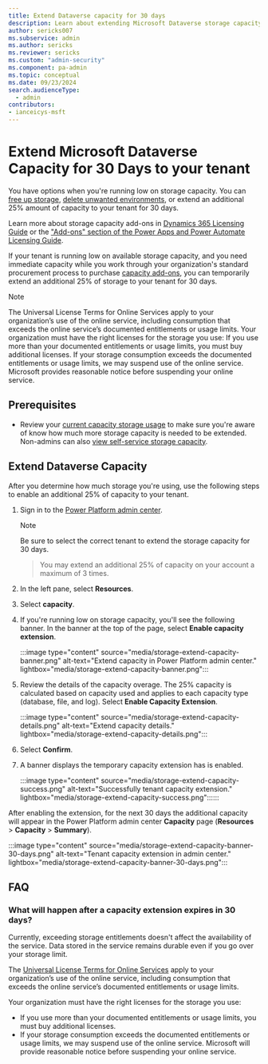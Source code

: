 ```yaml
---
title: Extend Dataverse capacity for 30 days
description: Learn about extending Microsoft Dataverse storage capacity.
author: sericks007
ms.subservice: admin
ms.author: sericks
ms.reviewer: sericks
ms.custom: "admin-security"
ms.component: pa-admin
ms.topic: conceptual
ms.date: 09/23/2024
search.audienceType: 
  - admin
contributors:
- ianceicys-msft
---
```


# Extend Microsoft Dataverse Capacity for 30 Days to your tenant

You have options when you're running low on storage capacity. You can [free up storage](free-storage-space.md), [delete unwanted environments](delete-environment.md), or extend an additional 25% amount of capacity to your tenant for 30 days. 

Learn more about storage capacity add-ons in [Dynamics 365 Licensing Guide](https://go.microsoft.com/fwlink/p/?LinkId=866544) or the ["Add-ons" section of the Power Apps and Power Automate Licensing Guide](https://go.microsoft.com/fwlink/?linkid=2085130).

If your tenant is running low on available storage capacity, and you need immediate capacity while you work through your organization's standard procurement process to purchase [capacity add-ons](capacity-add-on.md), you can temporarily extend an additional 25% of storage to your tenant for 30 days.

> [!NOTE]
> The Universal License Terms for Online Services apply to your organization’s use of the online service, including consumption that exceeds the online service’s documented entitlements or usage limits.
> Your organization must have the right licenses for the storage you use:
> If you use more than your documented entitlements or usage limits, you must buy additional licenses.
> If your storage consumption exceeds the documented entitlements or usage limits, we may suspend use of the online service. 
> Microsoft provides reasonable notice before suspending your online service.

## Prerequisites

- Review your [current capacity storage usage](capacity-storage.md#verifying-your-microsoft-dataverse-capacity-based-storage-model) to make sure you're aware of know how much more storage capacity is needed to be extended. Non-admins can also [view self-service storage capacity](view-self-service-capacity.md).

## Extend Dataverse Capacity 

After you determine how much storage you're using, use the following steps to enable an additional 25% of capacity to your tenant.

1. Sign in to the [Power Platform admin center](https://admin.powerplatform.microsoft.com/resources/capacity).

   > [!Note]
   > Be sure to select the correct tenant to extend the storage capacity for 30 days. 

   > You may extend an additional 25% of capacity on your account a maximum of 3 times.

2. In the left pane, select **Resources**.

3. Select **capacity**.

4. If you're running low on storage capacity, you'll see the following banner. In the banner at the top of the page, select **Enable capacity extension**.
   
   :::image type="content" source="media/storage-extend-capacity-banner.png" alt-text="Extend capacity in Power Platform admin center." lightbox="media/storage-extend-capacity-banner.png":::

5. Review the details of the capacity overage. The 25% capacity is calculated based on capacity used and applies to each capacity type (database, file, and log). Select **Enable Capacity Extension**.

   :::image type="content" source="media/storage-extend-capacity-details.png" alt-text="Extend capacity details." lightbox="media/storage-extend-capacity-details.png":::

6. Select **Confirm**.

7. A banner displays the temporary capacity extension has is enabled. 

   :::image type="content" source="media/storage-extend-capacity-success.png" alt-text="Successfully tenant capacity extension." lightbox="media/storage-extend-capacity-success.png"::::::

After enabling the extension, for the next 30 days the additional capacity will appear in the Power Platform admin center **Capacity** page (**Resources** > **Capacity** > **Summary**).

   :::image type="content" source="media/storage-extend-capacity-banner-30-days.png" alt-text="Tenant capacity extension in admin center." lightbox="media/storage-extend-capacity-banner-30-days.png":::


## FAQ

### What will happen after a capacity extension expires in 30 days?

Currently, exceeding storage entitlements doesn't affect the availability of the service. Data stored in the service remains durable even if you go over your storage limit.

The [Universal License Terms for Online Services](https://www.microsoft.com/licensing/terms/product/ForOnlineServices/EAEAS) apply to your organization’s use of the online service, including consumption that exceeds the online service’s documented entitlements or usage limits.

Your organization must have the right licenses for the storage you use: 
- If you use more than your documented entitlements or usage limits, you must buy additional licenses. 
- If your storage consumption exceeds the documented entitlements or usage limits, we may suspend use of the online service. Microsoft will provide reasonable notice before suspending your online service.